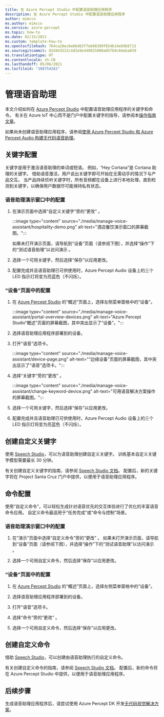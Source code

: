 ```yaml
---
title: 在 Azure Percept Studio 中配置语音助理应用程序
description: 在 Azure Percept Studio 中配置语音助理应用程序
author: mimcco
ms.author: mimcco
ms.service: azure-percept
ms.topic: how-to
ms.date: 02/15/2021
ms.custom: template-how-to
ms.openlocfilehash: 764ca28ec6e66d63ffeb98399f654b14eb9b6715
ms.sourcegitcommit: 02d443532c4d2e9e449025908a05fb9c84eba039
ms.translationtype: HT
ms.contentlocale: zh-CN
ms.lasthandoff: 05/06/2021
ms.locfileid: "108754282"
---
```

# <a name="managing-your-voice-assistant"></a>管理语音助理

本文介绍如何在 [Azure Percept Studio](https://go.microsoft.com/fwlink/?linkid=2135819) 中配置语音助理应用程序的关键字和命令。 有关在 Azure IoT 中心而不是门户中配置关键字的指导，请参阅本[操作指南文章](./how-to-configure-voice-assistant.md)。

如果尚未创建语音助理应用程序，请参阅[使用 Azure Percept Studio 和 Azure Percept Audio 构建无代码语音助理](./tutorial-no-code-speech.md)。

## <a name="keyword-configuration"></a>关键字配置

关键字是用于激活语音助理的单词或短语。 例如，“Hey Cortana”是 Cortana 助理的关键字。 借助语音激活，用户说出关键字即可开始在无需动手的情况下与产品交互。 当产品持续侦听关键字时，所有音频都在设备上进行本地处理，直到检测到关键字，以确保用户数据尽可能保持私有状态。

### <a name="configuration-within-the-voice-assistant-demo-window"></a>语音助理演示窗口中的配置

1. 在演示页面中选择“自定义关键字”旁的“更改” 。

    :::image type="content" source="./media/manage-voice-assistant/hospitality-demo.png" alt-text="酒店餐饮演示窗口的屏幕截图。":::

    如果未打开演示页面，请导航到“设备”页面（请参阅下图），并选择“操作”下的“测试语音助理”以访问演示 。

1. 选择一个可用关键字，然后选择“保存”以应用更改。

1. 配置完成并且语音助理已可供使用时，Azure Percept Audio 设备上的三个 LED 指示灯将变为亮蓝色（不闪烁）。

### <a name="configuration-within-the-device-page"></a>“设备”页面中的配置

1. 在 [Azure Percept Studio](https://go.microsoft.com/fwlink/?linkid=2135819) 的“概述”页面上，选择左侧菜单窗格中的“设备”。

    :::image type="content" source="./media/manage-voice-assistant/portal-overview-devices.png" alt-text="Azure Percept Studio“概述”页面的屏幕截图，其中突出显示了“设备”。":::

1. 选择语音助理应用程序部署到的设备。

1. 打开“语音”选项卡。

    :::image type="content" source="./media/manage-voice-assistant/device-page.png" alt-text="“边缘设备”页面的屏幕截图，其中突出显示了“语音”选项卡。":::

1. 选择“关键字”旁的“更改” 。

    :::image type="content" source="./media/manage-voice-assistant/change-keyword-device.png" alt-text="可用语音解决方案操作的屏幕截图。":::

1. 选择一个可用关键字，然后选择“保存”以应用更改。

1. 配置完成并且语音助理已可供使用时，Azure Percept Audio 设备上的三个 LED 指示灯将变为亮蓝色（不闪烁）。

## <a name="create-a-custom-keyword"></a>创建自定义关键字

使用 [Speech Studio](https://speech.microsoft.com/)，可以为语音助理创建自定义关键字。 训练基本自定义关键字模型需要最长 30 分钟。

有关创建自定义关键字的指南，请参阅 [Speech Studio 文档](../cognitive-services/speech-service/custom-keyword-basics.md)。 配置后，新的关键字将在 Project Santa Cruz 门户中提供，以便用于语音助理应用程序。

## <a name="commands-configuration"></a>命令配置

使用“自定义命令”，可以轻松生成针对语音优先的交互体验进行了优化的丰富语音命令应用。 自定义命令最适用于“任务完成”或“命令与控制”场景。

### <a name="configuration-within-the-voice-assistant-demo-window"></a>语音助理演示窗口中的配置

1. 在“演示”页面中选择“自定义命令”旁的“更改” 。 如果未打开演示页面，请导航到“设备”页面（请参阅下图），并选择“操作”下的“测试语音助理”以访问演示 。

1. 选择一个可用自定义命令，然后选择“保存”以应用更改。

### <a name="configuration-within-the-device-page"></a>“设备”页面中的配置

1. 在 [Azure Percept Studio](https://go.microsoft.com/fwlink/?linkid=2135819) 的“概述”页面上，选择左侧菜单窗格中的“设备”。

1. 选择语音助理应用程序部署到的设备。

1. 打开“语音”选项卡。

1. 选择“命令”旁的“更改” 。

1. 选择一个可用自定义命令，然后选择“保存”以应用更改。

## <a name="create-custom-commands"></a>创建自定义命令

借助 [Speech Studio](https://speech.microsoft.com/)，可以创建由语音助理执行的自定义命令。

有关创建自定义命令的指南，请参阅 [Speech Studio 文档](../cognitive-services/speech-service/quickstart-custom-commands-application.md)。 配置后，新的命令将在 Azure Percept Studio 中提供，以便用于语音助理应用程序。

## <a name="next-steps"></a>后续步骤

生成语音助理应用程序后，请尝试使用 Azure Percept DK 开发[无代码视觉解决方案](./tutorial-nocode-vision.md)。